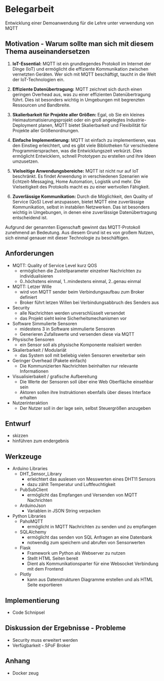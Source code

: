 # Belegarbeit
Entwicklung einer Demoanwendung für die Lehre unter verwendung von MQTT

## Motivation - Warum sollte man sich mit diesem Thema auseinandersetzen
1. **IoT-Essential:**
   MQTT ist ein grundlegendes Protokoll im Internet der Dinge (IoT) und ermöglicht die effiziente Kommunikation zwischen vernetzten Geräten. Wer sich mit MQTT beschäftigt, taucht in die Welt der IoT-Technologien ein.

2. **Effiziente Datenübertragung:**
   MQTT zeichnet sich durch einen geringen Overhead aus, was zu einer effizienten Datenübertragung führt. Dies ist besonders wichtig in Umgebungen mit begrenzten Ressourcen und Bandbreite.

3. **Skalierbarkeit für Projekte aller Größen:**
   Egal, ob Sie ein kleines Heimautomatisierungsprojekt oder ein groß angelegtes Industrie-Deployment planen, MQTT bietet Skalierbarkeit und Flexibilität für Projekte aller Größenordnungen.

4. **Einfache Implementierung:**
   MQTT ist einfach zu implementieren, was den Einstieg erleichtert, und es gibt viele Bibliotheken für verschiedene Programmiersprachen, was die Entwicklungszeit verkürzt. Dies ermöglicht Entwicklern, schnell Prototypen zu erstellen und ihre Ideen umzusetzen.

5. **Vielseitige Anwendungsbereiche:**
   MQTT ist nicht nur auf IoT beschränkt. Es findet Anwendung in verschiedenen Szenarien wie Echtzeit-Messaging, Home Automation, Logistik und mehr. Die Vielseitigkeit des Protokolls macht es zu einer wertvollen Fähigkeit.

6. **Zuverlässige Kommunikation:**
   Durch die Möglichkeit, den Quality of Service (QoS) Level anzupassen, bietet MQTT eine zuverlässige Kommunikation, selbst in instabilen Netzwerken. Das ist besonders wichtig in Umgebungen, in denen eine zuverlässige Datenübertragung entscheidend ist.

Aufgrund der genannten Eigenschaft gewinnt das MQTT-Protokoll zunehmend an Bedeutung. Aus diesem Grund ist es von großem Nutzen, sich einmal genauer mit dieser Technologie zu beschäftigen.

## Anforderungen
- MQTT: Quality of Service Level kurz QOS
   - ermöglichen die Zustellparameter einzelner Nachrichten zu individualisieren
   - 0..höchstens einmal, 1..mindestens einmal, 2..genau einmal
- MQTT: Letzer Wille
   - wird von MQTT sender beim Verbindungsaufbau zum Broker definiert
   - Broker führt letzen Willen bei Verbindungsabbruch des Senders aus
- Security
   - alle Nachrichten werden unverschlüsselt versendet
   - das Projekt sieht keine Sicherheitsmechanismen vor
- Software Simmulierte Sensoren
   - midestens 3 in Software simmulierte Sensoren
   - Generieren Zufallswerte und versenden diese via MQTT
- Physische Sensoren
   - ein Sensor soll als physische Komponente realisiert werden 
- Skalierbarkeit / Modulariät
   - das System soll mit beliebig vielen Sensoren erweiterbar sein
- Geringer Overhead (Pakete einfach)
   - Die Kommunizierten Nachrichten beinhalten nur relevante Informationen
- Visualisierbakeit / grafische Aufbereitung
   - Die Werte der Sensoren soll über eine Web Oberfläche einsehbar sein
   - Aktoren sollen ihre Instruktionen ebenfalls über dieses Interface erhalten
- Nutzerinteraktion
   - Der Nutzer soll in der lage sein, selbst Steuergrößen anzugeben

## Entwurf
- skizzen
- hinführen zum endergebnis

## Werkzeuge
- Arduino Libraries
   - DHT_Sensor_Library
      - erleichtert das auslesen von Messwerten eines DHT11 Sensors
      - dazu zählt Temperatur und Luftfeuchtigkeit
   - PubSubClient
      - ermöglicht das Empfangen und Versenden von MQTT Nachrichten
   - ArduinoJson
      - Variablen in JSON String verpacken
- Python Libraries
   - PahoMQTT
      - ermöglicht in MQTT Nachrichten zu senden und zu empfangen
   - SQLAlchemy
      - ermöglicht das senden von SQL Anfragen an eine Datenbank
      - notwendig zum speichern und abrufen von Sensorwerten
   - Flask
      - Framework um Python als Webserver zu nutzen
      - Stellt HTML Seiten bereit
      - Dient als Kommunikationsparter für eine Websocket Verbindung mit dem Frontend
   - Plotly
      - kann aus Datenstrukturen Diagramme erstellen und als HTML Seite exportieren

## Implementierung
- Code Schnipsel

## Diskussion der Ergebnisse - Probleme
- Security muss erweitert werden
- Verfügbarkeit - SPoF Broker

## Anhang
- Docker zeug

